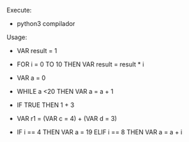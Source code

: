 Execute:

- python3 compilador

Usage:

- VAR result = 1

- FOR i = 0 TO 10 THEN VAR result = result * i

- VAR a = 0

- WHILE a <20 THEN VAR a = a + 1

- IF TRUE THEN 1 + 3

- VAR r1 = (VAR c = 4) + (VAR d = 3)

- IF i == 4 THEN VAR a = 19 ELIF i == 8 THEN VAR a = a + i